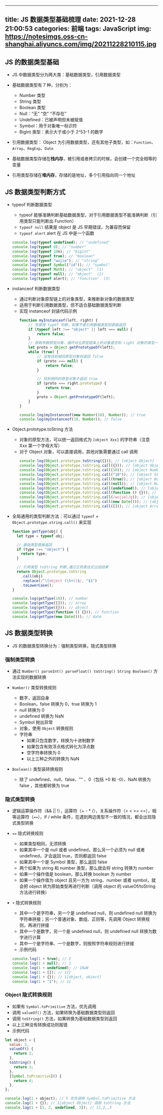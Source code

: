 
---
title: JS 数据类型基础梳理
date: 2021-12-28 21:00:53
categories: 前端
tags: JavaScript
img: https://notesimgs.oss-cn-shanghai.aliyuncs.com/img/20211228210115.jpg
---
## JS 的数据类型基础
- JS 中数据类型分为两大类：基础数据类型，引用数据类型

- 基础数据类型有 7 种，分别为：
	- Number 类型
	- String 类型
	- Boolean 类型
	- Null：“无” “空” “不存在”
	- Undefined：已被声明但未被赋值
	- Symbol：用于对象唯一标识符
	- BigInt 类型：表示大于或小于 2^53-1 的数字

- 引用数据类型： Object 为引用数据类型，还有其他子类型，如：`Function`、`Array`、`RegExp`、`Date`

- 基础数据类型存储在**栈内存**，被引用或者拷贝的时候，会创建一个完全相等的变量

- 引用类型存储在**堆内存**，存储的是地址，多个引用指向同一个地址

## JS 数据类型判断方式
- typeof 判断数据类型
  - typeof 能够准确判断基础数据类型，对于引用数据类型不能准确判断（引用类型只能判断出 Function）
  - `typeof null` 结果是 object 是 JS 早期错误，为兼容而保留
  - `typeof alert` alert 在 JS 中是一个函数
  ```javascript
  console.log(typeof undefined); // "undefined"
  console.log(typeof 0); // "number"
  console.log(typeof 10n); // "bigint"
  console.log(typeof true); // "boolean"
  console.log(typeof "wujie"); // "string"
  console.log(typeof Symbol("id")); // "symbol"
  console.log(typeof Math); // "object"  (1)
  console.log(typeof null); // "object"  (2)
  console.log(typeof alert); // "function"  (3)
  ```

- instanceof 判断数据类型
  - 通过判断对象原型链上的对象类型，来推断新对象的数据类型
  - 适用于判断引用数据类型，但不适合基础数据类型判断
  - 实现 instanceof 封装代码示例
    ```js
    function myInstanceof(left, right) {
        // 先使用 typef 判断，如果不是引用数据类型则直接返回
        if (typeof left !== "object" || left === null) {
            return false;
        }
        // 获取参数原型对象，循环对比原型链条上的对象是否和 right 对象的类型一致,
        let proto = Object.getPrototypeOf(left);
        while (true) {
            // 没有找到相同原型对象则返回 false
            if (proto === null) {
                return false;
            }

            // 找到相同的原型对象才返回 true
            if (proto === right.prototype) {
                return true;
            }
            proto = Object.getPrototypeOf(left);
        }
    }

    console.log(myInstanceof(new Number(10), Number)); // true
    console.log(myInstanceof(10, Number)); // false
    ```

- Object.prototype.toString 方法
  - 对象的原型方法，可以统一返回格式为 `[object Xxx]` 的字符串（注意 Xxx 第一个字母大写）
  - 对于 Object 对象，可以直接调用，其他对象需要通过 call 调用
    ```js
    console.log(Object.prototype.toString({})); // [object Object]
    console.log(Object.prototype.toString.call({})); // [object Object]
    console.log(Object.prototype.toString.call(10)); // [object Number]
    console.log(Object.prototype.toString.call("10")); // [object String]
    console.log(Object.prototype.toString.call(true)); // [object Boolean]
    console.log(Object.prototype.toString.call(null)); // [object Null]
    console.log(Object.prototype.toString.call(undefined)); // [object Undefined]
    console.log(Object.prototype.toString.call(function () {})); // [object Function]
    console.log(Object.prototype.toString.call(/wujiel/g)); // [object RegExp]
    console.log(Object.prototype.toString.call(new Date())); // [object Date]
    console.log(Object.prototype.toString.call([])); // [object Array]
    ```

- 全局通用的类型判断方法：可以通过 `typeof` +` Object.prototype.string.call()` 来实现
    ```js
    function getType(obj) {
      let type = typeof obj;

      // 基础类型直接返回
      if (type !== "object") {
        return type;
      }

      // 引用类型 toString 判断,通过正则表达式过滤结果
      return Object.prototype.toString
        .call(obj)
        .replace(/^\[object (\S+)]$/, "$1")
        .toLowerCase();
    }

    console.log(getType(10)); // number
    console.log(getType([])); // array
    console.log(getType({})); // object
    console.log(getType(function () {})); // function
    console.log(getType(new Date())); // date
    ```


## JS 数据类型转换
- JS 的数据类型转换分为：强制类型转换，隐式类型转换

### 强制类型转换
- 通过 `Number() parseInt() parseFloat() toString() String Boolean()` 方法实现的数据转换

- `Number()` 类型转换规则
	- 数字，返回自身
	- Boolean，false 转换为 0，true 转换为 1
	- null 转换为 0
	- undefined 转换为 NaN
	- Symbol 抛出异常
	- 对象，使用 `Object` 转换规则
	- 字符串
		- 如果只包含数字，转换为十进制数字
		- 如果包含有效浮点格式转化为浮点数
		- 空字符串转换为 0
		- 以上三种之外的转换为 NaN

- `Boolean()` 类型装转换规则
	- 除了 undefined、null、false、"" 、0（包括 +0 和 -0）、NaN 转换为 false ，其他都转换为 true

### 隐式类型转换
- 逻辑运算操作符（&& || !），运算符（+ - * /），关系操作符（> < >= <=），相等运算符（`==`），if / while 条件，在遇到两边类型不一致的情况，都会出现隐式类型转换

- `==` 隐式转换规则
	- 如果类型相同，无须转换
	- 如果其中一个是 null 或者 undefined，那么另一个必须为 null 或者 undefined，才会返回 true，否则都返回 false
	- 如果其中一个是 Symbol 类型，那么返回 false
	- 两个如果为 string 和 number 类型，那么就会将 string 转换为 number
	- 如果一个操作值是 boolean，那么转换 boolean 为 number
	- 如果一个操作值为 object 且另一方为 string、number 或者 symbol，就会把 object 转为原始类型再进行判断（调用 object 的 valueOf/toString 方法进行转换）

- `+` 隐式转换规则
	- 其中一个是字符串，另一个是 undefined null，则 undefined null 转换为字符串拼接；另一个普通对象、数组、正则等，先调用 Object 转换规则，再进行拼接
	- 其中一个是数字，另一个是 undefined null，则 undefined null 转换为数字进行计算
	- 其中一个是字符串、一个是数字，则按照字符串规则进行拼接
	- 示例代码
	```js
	console.log(1 + true); // 2
	console.log(1 + null); // 1
	console.log(1 + undefined); // 1NaN
	console.log(1 + []); // 1{}
	console.log(1 + {}); // 1[object, object]
	console.log(1 + "1"); // 11
	```

### Object 隐式转换规则
- 如果有 `Symbol.toPrimitive` 方法，优先调用
- 调用 `valueOf()` 方法，如果转换为基础数据类型则返回
- 调用 `toString()` 方法，如果转换为基础数据类型则返回
- 以上三种没有转换成功则报错
- 示例代码
```js
let object = {
  value: 1,
  valueOf() {
    return 2;
  },
  toString() {
    return 3;
  },
  [Symbol.toPrimitive]() {
    return 4;
  },
};

console.log(1 + object); // 5 优先调用 Symbol.toPrimitive 方法
console.log(1 + {}); // 1[object Object] 调用 toString 方法
console.log(1 + [1, 2, undefined, 3]); // 11,2,,3
```